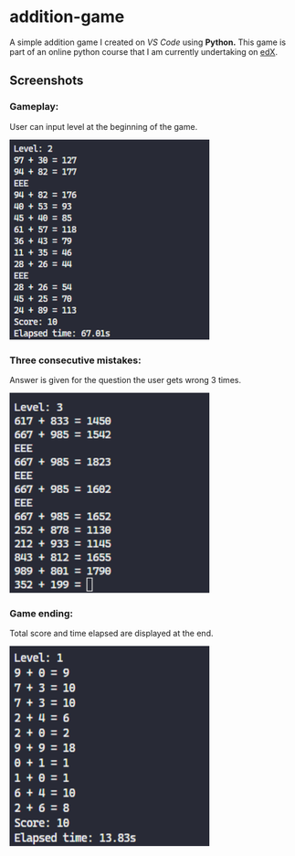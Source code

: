 # addition-game
A simple addition game I created on *VS Code* using **Python.** This game is part of an online python course that I am currently undertaking on [edX](https://www.edx.org/course/cs50s-introduction-to-programming-with-python).

## Screenshots
### **Gameplay:**
User can input level at the beginning of the game.

<img src="Data/gameplay.png" alt="gameplay" width="350" height="350">

### **Three consecutive mistakes:**
Answer is given for the question the user gets wrong 3 times.

<img src="Data/mistakes2.png" alt="mistakes" width="350" height="350">

### **Game ending:**
Total score and time elapsed are displayed at the end.

<img src="Data/ending.png" alt="ending" width="350" height="350">

